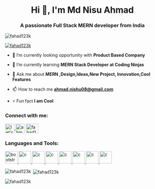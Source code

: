 <h1 align="center">Hi 👋, I'm Md Nisu Ahmad</h1>
<h3 align="center">A passionate Full Stack MERN developer from India</h3>

<p align="left"> <img src="https://komarev.com/ghpvc/?username=fahad123k&label=Profile%20views&color=0e75b6&style=flat" alt="fahad123k" /> </p>

<p align="left"> <a href="https://github.com/ryo-ma/github-profile-trophy"><img src="https://github-profile-trophy.vercel.app/?username=fahad123k" alt="fahad123k" /></a> </p>

- 🔭 I’m currently looking opportunity with **Product Based Company**

- 🌱 I’m currently learning **MERN Stack Developer at Coding Ninjas**

- 💬 Ask me about **MERN ,Design,Ideas,New Project, Innovation,Cool Features**

- 📫 How to reach me **ahmad.nishu08@gmail.com**

- ⚡ Fun fact **I am Cool**

<h3 align="left">Connect with me:</h3>
<p align="left">
<a href="https://www.youtube.com/@letsplaycode9359" target="blank">
   <img align="center" src="https://cdn-icons-png.flaticon.com/512/3670/3670147.png" alt="let's play code" height="30" />
   </a>
<a href="https://www.hackerrank.com/ahmad_nishu08" target="blank">
   <img align="center" src="[https://hrcdn.net/fcore/assets/brand/logo-new-white-green-a5cb16e0ae.svg](https://leetcode.com/_next/static/images/logo-ff2b712834cf26bf50a5de58ee27bcef.png)" alt="ahmad_nishu08" height="30" /></a>
<a href="https://www.leetcode.com/fahad123k" target="blank"><img align="center" src="" alt="fahad123k" height="30" width="40" /></a>
</p>

<h3 align="left">Languages and Tools:</h3>


<!--languages and tools  -->
<p align="left"> 
   <!-- bootstrap icon -->
        <a href="https://getbootstrap.com" target="_blank" rel="noreferrer">
            <img 
            src="https://cdn-icons-png.flaticon.com/512/5968/5968672.png"
                alt="bootstrap" width="40" height="40" />
        </a>
        <!-- c -->
        <a href="https://www.cprogramming.com/" target="_blank" rel="noreferrer">
            <img src="https://cdn-icons-png.flaticon.com/512/3103/3103956.png" alt="c"
                width="40" height="40" />
        </a>
        <!-- js -->
        <a href="https://www.JavaScript.com/" target="_blank" rel="noreferrer">
            <img src="https://cdn-icons-png.flaticon.com/512/1199/1199124.png" alt="c"
                width="40" height="40" />
        </a>
        <!-- html5 -->
        <a href="https://www.html5com/" target="_blank" rel="noreferrer">
            <img src="https://cdn-icons-png.flaticon.com/512/38/38497.png" alt="c"
                width="40" height="40" />
        </a>
        <!-- css -->
        <a href="https://www.css3com/" target="_blank" rel="noreferrer">
            <img src="https://cdn-icons-png.flaticon.com/512/5968/5968242.png" alt="c"
                width="40" height="40" />
        </a>
        <a href="https://www.cprogramming.com/" target="_blank" rel="noreferrer">
            <img src="https://cdn-icons-png.flaticon.com/512/3103/3103956.png" alt="c"
                width="40" height="40" />
        </a>
        <a href="https://www.cprogramming.com/" target="_blank" rel="noreferrer">
            <img src="https://cdn-icons-png.flaticon.com/512/3103/3103956.png" alt="c"
                width="40" height="40" />
        </a>
        <a href="https://www.cprogramming.com/" target="_blank" rel="noreferrer">
            <img src="https://cdn-icons-png.flaticon.com/512/3103/3103956.png" alt="c"
                width="40" height="40" />
        </a>
</p>

<p><img align="left" src="https://github-readme-stats.vercel.app/api/top-langs?username=fahad123k&show_icons=true&locale=en&layout=compact" alt="fahad123k" /></p>

<p>&nbsp;<img align="center" src="https://github-readme-stats.vercel.app/api?username=fahad123k&show_icons=true&locale=en" alt="fahad123k" /></p>

<p><img align="center" src="https://github-readme-streak-stats.herokuapp.com/?user=fahad123k&" alt="fahad123k" /></p>
